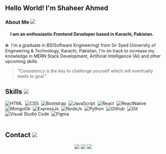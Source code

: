 <h2>Hello World! I'm Shaheer Ahmed</h2>

### About Me <img src="https://img.icons8.com/ultraviolet/30/000000/user-male-3.png"/>

#### &nbsp;&nbsp;&nbsp;&nbsp;&nbsp;I am an enthusiastic Frontend Developer based in Karachi, Pakistan.

⦿ &nbsp;I'm a graduate in BS(Software Engineering) from Sir Syed University of Engineering & Technology, Karachi, Pakistan, I'm on track to increase my knowledge in MERN Stack Development, Artificial Intelligence (AI) and other upcoming skills.

<blockquote>
"Consistency is the key to challenge yourself which will eventually leads to goal."
</blockquote>

### <h2> Skills <img src="https://img.icons8.com/fluency/35/7950F2/source-code.png"/></h2>
![HTML](https://img.shields.io/badge/HTML-E34F26?style=for-the-badge&logo=html5&logoColor=white)&nbsp;
![CSS](https://img.shields.io/badge/CSS-1572B6?style=for-the-badge&logo=css3&logoColor=white)&nbsp;
![Bootstrap](https://img.shields.io/badge/Bootstrap-563D7C?style=for-the-badge&logo=bootstrap&logoColor=white)&nbsp;
![JavaScript](https://img.shields.io/badge/javascript-F2BE22?style=for-the-badge&logo=javascript&logoColor=white)&nbsp;
![React](https://img.shields.io/badge/React-004466?style=for-the-badge&logo=react&logoColor=white)&nbsp;
![ReactNative](https://img.shields.io/badge/ReactNative-004466?style=for-the-badge&logo=react&logoColor=white)&nbsp;
![MongoDb](https://img.shields.io/badge/MongoDb-006622?style=for-the-badge&logo=MongoDb&logoColor=white)&nbsp;
![ExpressJs](https://img.shields.io/badge/Express-Js-FFC436?style=for-the-badge&logo=ExpressJs&logoColor=white)&nbsp;
![NodeJs](https://img.shields.io/badge/Node-Js-54B435?style=for-the-badge&logo=NodeJs&logoColor=white)&nbsp;
![Python](https://img.shields.io/badge/Python-004466?style=for-the-badge&logo=python&logoColor=white)&nbsp;
![Github](https://img.shields.io/badge/Github-372213?style=for-the-badge&logo=github&logoColor=white)&nbsp;
![Git](https://img.shields.io/badge/GIT-E44C30?style=for-the-badge&logo=git&logoColor=white)&nbsp;
![Visual Studio Code](https://img.shields.io/badge/VSCode-0078D4?style=for-the-badge&logo=visual%20studio%20code&logoColor=white)&nbsp;
![Figma](https://img.shields.io/badge/figma-E44C30?style=for-the-badge&logo=figma&logoColor=white)&nbsp;
<br></br>

### <h2> Contact <img src="https://img.icons8.com/external-color-outline-adri-ansyah/30/000000/external-user-home-screen-apps-color-outline-adri-ansyah-70.png"/> </h2>

<p align="center">
<a href="https://bit.ly/shaheerportfolio"><img src="https://img.shields.io/badge/portfolio-1868F2?style=for-the-badge&logo=google-chrome&logoColor=white"/></a>
<a href="mailto:m.shaheerahmed@gmail.com"><img src="https://img.shields.io/badge/gmail-3a464b?style=for-the-badge&logo=gmail&logoColor=white"/></a>
<a href="https://www.linkedin.com/in/shaheer-ahmed-38983021b"><img src="https://img.shields.io/badge/LinkedIn-0077B5?style=for-the-badge&logo=linkedin&logoColor=white"/></a>

